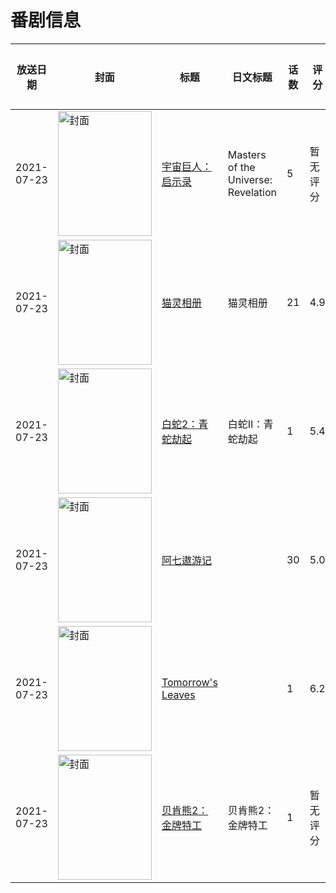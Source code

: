 # 番剧信息

|放送日期|封面|标题|日文标题|话数|评分|评分人数|
|---|---|---|---|---|---|---|
|2021-07-23|<img src="//lain.bgm.tv/pic/cover/c/60/35/289166_ZmP6l.jpg" alt="封面" style="width:150px;height:200px;object-fit:cover;">|[宇宙巨人：启示录](https://bangumi.tv/subject/289166)|Masters of the Universe: Revelation|5|暂无评分|少于10人评分|
|2021-07-23|<img src="//lain.bgm.tv/pic/cover/c/ed/86/312254_9DQ9p.jpg" alt="封面" style="width:150px;height:200px;object-fit:cover;">|[猫灵相册](https://bangumi.tv/subject/312254)|猫灵相册|21|4.9|15人评分|
|2021-07-23|<img src="//lain.bgm.tv/pic/cover/c/c9/5e/328443_SQEsb.jpg" alt="封面" style="width:150px;height:200px;object-fit:cover;">|[白蛇2：青蛇劫起](https://bangumi.tv/subject/328443)|白蛇Ⅱ：青蛇劫起|1|5.4|920人评分|
|2021-07-23|<img src="//lain.bgm.tv/pic/cover/c/1c/ff/335672_qfLrQ.jpg" alt="封面" style="width:150px;height:200px;object-fit:cover;">|[阿七遨游记](https://bangumi.tv/subject/335672)||30|5.0|24人评分|
|2021-07-23|<img src="//lain.bgm.tv/pic/cover/c/76/b0/342740_AF2d5.jpg" alt="封面" style="width:150px;height:200px;object-fit:cover;">|[Tomorrow's Leaves](https://bangumi.tv/subject/342740)||1|6.2|73人评分|
|2021-07-23|<img src="//lain.bgm.tv/pic/cover/c/b6/20/343986_E5Pv5.jpg" alt="封面" style="width:150px;height:200px;object-fit:cover;">|[贝肯熊2：金牌特工](https://bangumi.tv/subject/343986)|贝肯熊2：金牌特工|1|暂无评分|少于10人评分|

